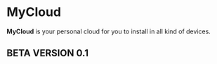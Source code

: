 # MyCloud

**MyCloud** is your personal cloud for you to install in all kind of devices.



## BETA VERSION 0.1 ##
